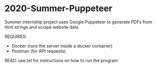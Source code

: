 # 2020-Summer-Puppeteer
Summer internship project uses Google Puppeteer to generate PDFs from html strings and scrape website data


REQUIRES:
- Docker (runs the server inside a docker container)
- Postman (for API requests)

READ: use.txt for instructions on how to run the program
